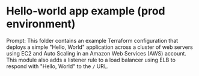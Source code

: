 # Hello-world app example (prod environment)

Prompt: This folder contains an example Terraform configuration that deploys a simple "Hello, World" application across a cluster of web servers using EC2 and Auto Scaling in an Amazon Web Services (AWS) account. This module also adds a listener rule to a load balancer using ELB to respond with "Hello, World" to the `/` URL. 

